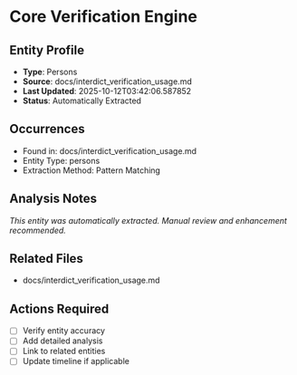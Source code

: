 # Core Verification Engine

## Entity Profile
- **Type**: Persons
- **Source**: docs/interdict_verification_usage.md
- **Last Updated**: 2025-10-12T03:42:06.587852
- **Status**: Automatically Extracted

## Occurrences
- Found in: docs/interdict_verification_usage.md
- Entity Type: persons
- Extraction Method: Pattern Matching

## Analysis Notes
*This entity was automatically extracted. Manual review and enhancement recommended.*

## Related Files
- docs/interdict_verification_usage.md

## Actions Required
- [ ] Verify entity accuracy
- [ ] Add detailed analysis
- [ ] Link to related entities
- [ ] Update timeline if applicable
